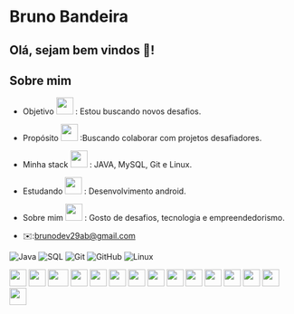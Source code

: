 # Bruno Bandeira

 ## Olá, sejam bem vindos 👋!
 
 ## Sobre mim 
 
 * Objetivo     <img src="https://cultofthepartyparrot.com/parrots/hd/dealwithitparrot.gif" width="30" height="30"/>
: Estou buscando novos desafios.
 
 * Propósito     <img src="https://cultofthepartyparrot.com/parrots/hd/dealwithitparrot.gif" width="30" height="30"/>
 :Buscando colaborar com projetos desafiadores.
  
 * Minha stack   <img src="https://cultofthepartyparrot.com/parrots/hd/dealwithitparrot.gif" width="30" height="30"/>
 : JAVA, MySQL, Git e Linux.
  
 * Estudando     <img src="https://cultofthepartyparrot.com/parrots/hd/dealwithitparrot.gif" width="30" height="30"/>
 : Desenvolvimento android.
  
 * Sobre mim   <img src="https://cultofthepartyparrot.com/parrots/hd/dealwithitparrot.gif" width="30" height="30"/>
 : Gosto de desafios, tecnologia e empreendedorismo.
 
 * ✉️:brunodev29ab@gmail.com
 
![Java](https://img.shields.io/badge/-Java-000000?style=flat&logo=Java&logoColor=007396)
![SQL](https://img.shields.io/badge/-SQL-000000?style=flat&logo=MySQL)
![Git](https://img.shields.io/badge/-Git-000000?style=flat&logo=git&logoColor=F05032)
![GitHub](https://img.shields.io/badge/-GitHub-000000?style=flat&logo=github&logoColor=FFFFFF)
![Linux](https://img.shields.io/badge/-Linux-000000?style=flat&logo=linux&logoColor=FCC624)





 
 
<div>
    <img src="https://cultofthepartyparrot.com/parrots/hd/githubparrot.gif" width="30" height="30"/>
    <img src="https://cultofthepartyparrot.com/flags/hd/indiaparrot.gif" width="30" height="30"/>
    <img src="https://cultofthepartyparrot.com/parrots/asyncparrot.gif" width="36" height="30"/>
    <img src="https://cultofthepartyparrot.com/parrots/exceptionallyfastparrot.gif" width="30" height="30"/>
    <img src="https://cultofthepartyparrot.com/parrots/hd/sithparrot.gif" width="30" height="30"/>
    <img src="https://cultofthepartyparrot.com/parrots/hd/jediparrot.gif" width="30" height="30"/>
    <img src="https://cultofthepartyparrot.com/parrots/hd/moonwalkingparrot.gif" width="30" height="30"/>
    <img src="https://cultofthepartyparrot.com/parrots/hd/stableparrot.gif" width="30" height="30"/>
    <img src="https://cultofthepartyparrot.com/parrots/hd/scienceparrot.gif" width="30" height="30"/>
    <img src="https://cultofthepartyparrot.com/parrots/hd/pirateparrot.gif" width="30" height="30"/>
    <img src="https://cultofthepartyparrot.com/parrots/hd/footballparrot.gif" width="30" height="30"/>
    <img src="https://cultofthepartyparrot.com/parrots/hd/illuminatiparrot.gif" width="30" height="30"/>
    <img src="https://cultofthepartyparrot.com/parrots/hd/hypnoparrotdark.gif" width="30" height="30"/>
    <img src="https://cultofthepartyparrot.com/parrots/hd/mustacheparrot.gif" width="30" height="30"/>
    <img src="https://cultofthepartyparrot.com/parrots/hd/angelparrot.gif" width="30" height="30"/>
</div>



  
 
   
  
